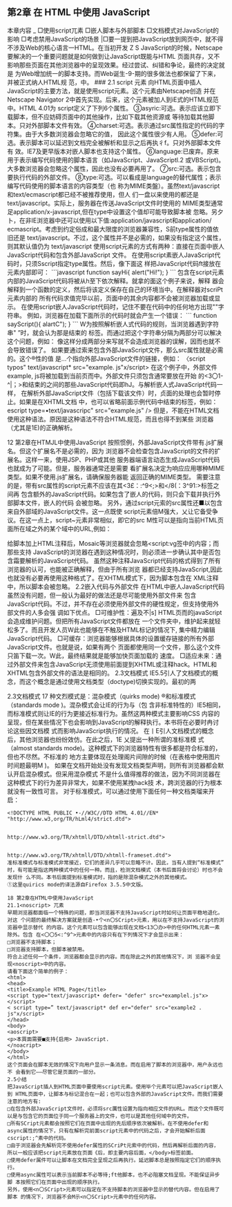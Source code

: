 <h2>第2章 在 HTML 中使用 JavaScript</h2>
本章内容  _
□使用script兀素
□嵌人脚本与外部脚本
□文档模式对JavaScript的影响
□考虑禁用JavaScript的场景
|□要一提到把JavaScript放到网页中，就不得不涉及Web的核心语言一HTML。在当初开发
Z S JavaScript的时候，Netscape要解决的一个重要问题就是如何做到让JavaScript既能与HTML 页面共存，又不影响那些页面在其他浏览器中的呈现效果。经过尝试、纠错和争论，最终的决定就是 为Web增加统一的脚本支持。而Web诞生-9-期的很多做法也都保留了下来，并被正式纳人HTML规 范，中。
### 2.1 script 元素
向HTML页面中插人JavaScript的主要方法，就是使用script元素。这个元素由Netscape创造 并在Netscape Navigator 2中首先实现。后来，这个元素被加人到iE式的HTML规范中。HTML 4.01为 script定义了下列6个属性。
③asyric:可选。表示应该立即下载脚本，但不应妨碍页面中的其他操作，比如下载其他资源或 等待加载其他脚本。只对外部脚本文件有效。
④charset:可选。表示通过src属性指定的代码的字符集。由于大多数浏览器会忽略它的值， 因此这个属性很少有人用。
⑤defer:可选。表示脚本可以延迟到文档完全被解析和显示之后再执彳f。只对外部脚本文件有 效。IE7及更早版本对嵌人脚本也支持这个属性。
⑥language:已废弃。原来用于表示编写代码使用的脚本语言（如JavaScript、JavaScriptl.2 或VBScript)。大多数浏览器会忽略这个属性，因此也没有必要再用了。
⑦src:可选。表示包含要执行代码的外部文件。
⑧type:可选。可以看成是language的替代属性；表示编写代码使用的脚本语言的内容类型（也 称为MIME类盤）。虽然text/javascript和text/ecmascript都已经不被推荐使用，但人 们一盘以来使用的都还是text/javascript。实际上，服务器在传送JavaScript文件时使用的 MIME类型通常足application/x-javascript,但在type中设置这个值却可能导致脚本被 忽略。另夕卜，在非IE浏览器中还可以使用以下值:application/javascript和application/
ecmascript。考虑到约定俗成和最大限度的浏览器兼容性，S前type属性的值依旧还是 text/javascript。不过，这个属性并不是必需的，如果没有指定这个属性，则其默认值仍为 text/javascript
使用script元素的方式有两种：直接在页面中嵌人JavaScript代码和包含外部JavaScript
文件。
在使用script素嵌人JavaScript代码时，只须Sscript指定type属性。然后，像下面这 样把JavaScript代码ft接放在元素内部即可：
```javascript
function sayHi{
	alert("Hi!");
}
```
包含在script元素内部的JavaScript代码将被从h至下依次解释。就拿的面这个例子来说，解释 器会解释到一个函数的定义，然后将该定义保存在自己的环境当中。在解释器对scriPt元素内部的 所有代码求值完毕以前，页面中的其余内容都不会被浏览器加载或显示。
在使用script嵌人JavaScript代码时，记住不要在代码中的任何地方出现"</script>"字符串。 例如，浏览器在加载下面所示的代码时就会产生一个错误：
```
function sayScript(){ alartC</script>");
}
```
W为按照解析嵌人式代码的规则，当浏览器遇到字符串"</SCript> ”时，就会认为那是结束的 </script>标签。而通过把这个字符串分隔为两部分可以解决这个问题，例如：
<script type="text/javascript•> function sayScript(){
alert("<\/ocript > n)/
)
</script>
像这样分成两部分来写就不会造成浏览器的误解，因而也就不会导致错误了。
如果要通过索来包含外部JavaScript文件，那么src属性就是必需的。这个®性的值 是…个指向外部JavaScript文件的链接，例如：
〈script typos" text/javascript* src="example. js"x/script>
在这个例子中，外部文件example, js将被加载到当前页而中。外部文件只须包含通常要放在开始 的<3〇1-^|；>和结束的</script>之间的那些JavaScript代码即hJ。与解析嵌人式JavaScript代码一样， 在解析外部JavaScript文件（包括下载该文件）时，贞面的处理也会暂时停止。如果是在XHTML文档 中，也可以省略前面示例代码中结束的</scriPt>标签，例如：
escript type=•text/javascripc" src="example.js" />
但是，不能在HTML文档使用这种语法。原因是这种语法不符合HTML规范，而且也得不到某些 浏览器（尤其是1E)的正确解析。

12 第2章在HTMJL中使用JavaScript
按照惯例，外部JavaScript文件带有.js扩展名。但这个扩展名不是必需的，因为 浏览器不会检查包含JavaScript的文件的扩展名。这样一来，使用JSP、PHP或其他 服务器端语言动态生成JavaScript代码也就成为了可能。但是，服务器通常还是需要 看扩展名决定为响应应用哪种MIME类型。如果不使用.js扩展名，请确保服务器能 返回正确的MIME类型。
需要注意的是，带有src属性的script元素不应该在其<3£：:^9<;>和</8(：3^91:>标签之间再 包含额外的JavaScript代码。如果包含了嵌人的代码，则只会下载并执行外部脚本文件，嵌人的代码 会被忽略。
另外，通过script元索的src属性还■以包含来自外部域的JavaScript文件。这一点既使 script元素倍M强大，乂让它备受争议。在这一点上，script~<inig>元素非常相似，即它的src M性可以是指向当前HTML页面所在域之外的某个域中的URL,例如：
<script type=Mtext/javascript" src="http：//

www.somewhere.com/afile.js•></script>
这样，位于外部域中的代码也会被加载和解析，就像这些代码位于加载它们的页面中一样。利用这 一点就可以在必要时通过不同的域来提供JavaScript文件。不过，在访问肖己不能控制的服务器上的 JavaScript文件时则要多加小心。如果不幸遇到了怀有恶意的程序员，那他们随时都可能替换该文件中 的代码。因此，如果想包含來自不同域的代码，则要么你是那个域的所有者，要么那个域的所有者值得 信赖。
无论如何包含代码，只要不存在defer和async属性，浏览器都会按照script元素在页面中 出现的先后顺序对它们依次进行解析。换句话说，在第一个SCriPt元素包含的代码解析完成后，第 二个SCript&含的代码才会被解析，然后才是第=_个、第四个……
2.1.1标签的位置
按照惯例，所有script元素都应该放在页面的<1^3(1>元素中，例如：
```
<!DOCTYPE html>
<html>
<head>
<title>Example HTML Page</title>
<script type="text/javascript" src="exajnplel.js"></script>
<script type=" text/javascript" src="example2.js"></script>
</head>
<body>
</body>
</html>
```
这种做法的目的就是把所有外部文件（包括CSS文件和JavaScript文件）的引用都放在相同的地方。 可是，在文档的<head>S素中包含所有JavaScript文件，意味着必须等到全部JavaScript代码都被下载、 解析和执行完成以后，才能开始S现页面的内容（浏览器在遇到<13〇(^>标签时才开始呈现内容)。对于 那些需要很多JavaScript代码的页面来说，这无疑会导致浏览器在呈现页面时出现明显的延迟，而延迟 期间的浏览器窗口中将是-片空白。为丫避免这个问题，现代Web应用程序--般都把全部JavaScript引 用放在<body>S素中页面的内容后面，如下例所示： .

2.1 script7〇^~ 13
```
<!DOCTYPE htrol>
<htral>
<head>
<title>Example HTML Page</title>
</head>
<body>
<!--这里放内容-->
<e^crdlpt type囂籯t/javascript’ srcBaexanqplel.js*></script>
<«cript typa«"text/javascriptM src騰"exaisple2.：j8"></8cript>
</body>
```
这样，在解析包含的JavaScript代码之前，页面的内容将完全呈现在浏览器中。而用户也会因为浏 览器窗口显示空白页面的时间缩短而感到打开页面的速度加快了。
2.1.2延迟脚本
HTML4.01 Sscript标签定义了 defer属性。这个属性的用途是表明脚本在执行时不会影响页 面的构造。也就是说，脚本会被延迟到整个页面都解析完毕后再运行。因此，在script元素中设置 defer属性，相当于告诉浏览器立即下载，但延迟执行。
```
<!DOCTYPE html>
<html>
<head>
<title>Example HTML Page</title>
<flcript type*ntext/java8cript" de£er«nde£erN src^^examplel.janx/Bcript> <Bcript typea^text/javABcript- defers^defor" Brc=**«xaai>lo2.ja-></0cript>
</head>
<body>
</body>
```
在这个例子中，虽然我们把素放在/文档的<head>元素中，但其中包含的脚本将延迟 到浏览器遇到</htna>#签后再执行。HTML5规范要求脚本按照它们出现的先后顺序执行，因此第一 个延迟脚本会先于第二个延迟脚本执行，而这两个脚本会先丁• DOMContentLoaded事件(详见第13章） 执行。在现实当中，延迟脚本并不一定会按照顺序执行，也不一定会在DOMContentLoaded事件触发 前执行，因此最好只包含一个延迟脚本。
前面提到过，defer属性只适用于外部脚本文件。这一点在HTML5中已经明确规定，因此支持 HTML5的实现会忽略给嵌 +人脚本设置的defer属性。IE4-IE7还支持对嵌人脚本的defer属性，但 IE8及之后版本则完全支持HTML5规定的行为。
IE4、Firefox 3.5、Safari 5和Chrome是最早支持defer属性的浏览器。其他浏览器会忽略这个属 性，像平常一样处理脚本。为此，把延迟脚本放在页面底部仍然是最佳选择。
</htral>



在XHTML文档中，要把defer属性设置为defer=，defer*
2.1.3异步脚本
HTML5Sscript兀素定义了 async属性。这个属性与defer属性类似，都用于改变处理脚本

14 第2章在HTML中使用JavaScript
的行为。同样与defer类似，async只适用于外部脚本文件，并告诉浏览器立即下载文件。但与defer 不丨9]的是，标记为async的脚本并不保证按照指定它们的先后顺序执行。例如：
```
<!DOCTYPE html>
<html>
<head>
<title>Exaxple HTML Page</title>
</head>
<body>
```
</body>
在以上代码中，第二个脚本文件可能会在第•个脚本文件之前执行。因此，确保两者之间互不依赖 非常重要。指定async M性的H的是不让页面等待W个脚本下载和执行，从时异步加载页面其他内容。 为此，建议异步脚本不要在加载期间修改DOM。
异步脚本一定会在页面的load事件前执行，似可能会在DOMContentLoaded事件触发之前或之 后执行。支持异步脚本的浏览器有Firefox 3.6、Safari 5和Chrome。
在XHTML文挡中，要把async属性设置为async= ’ async"
2.1.4在XHTML中的用法®
可扩展超文本标记语言，即 XHTML (Extensible HyperText Markup Language),是将 HTML 作为 XML的应用而重新定义的一个标准。编写XHTML代码的规则要比编写HTML严格得多，而且直接影 响能否在嵌人JavaScript代码时使用<SCript/>标签。以下面的代码块为例，虽然它们在HTML中是苻 效的，但在XHTML屮则是无效的。
```
function compare(a/ b) { if (a < b) {
alert{"A is less than B")；
} else if (a > b) {
alert(*A is greater than Bn)；
} else {
alert("A is equal to B")；
}
}
```
在HTML中，有特殊的规则用以确定<5^3：1?<:>元素中的哪些内容可以被解析，但这些特殊的规则 存:XHTML中不适用。这里比较语句a < b巾的小于号（<)在XHTML中将被为作开始一个新标签来 解析。但是作为标签来讲，小于号后面不能跟空格，因此就会导致语法错误。






①HTML5正快速地被前端开发人员采用，建议读者在学习和开发中遵循HTML5标准，本节内容可以跳过。

2.1 script/t# 15
避免在XHTML中出现类似语法错误的方法苻两个。一是用相应的HTML实体（&lt;)替换代码 中所有的小于号（<),替换后的代码类似如下所示：

```
function compare(a, b) {
if (a &lt; b) {
alert("A is less than B");
)else if (a > b) {
alert("A is greater than B*)?
} else {
alerc("A is equal to B*);
}
}
```
虽然这样可以让代码在XHTML中正常运行，但却导致代码不好理解了。为此，我们可以考虑采用 另一个方法。
保证让相间代码在XHTML中正常运行的第二个方法，就是用一个CData片段来包含JavaScript代 码。在XHTML (XML)中，CData片段是文档中的-个特殊K域，这个区域中可以包含不需要解析的 任意格式的文本内容。因此，在CData片段中就可以使用任意字符一小于号当然也没有问题，而且不 会导致语法错误。引人CData片段后的JavaScript代码块如下所示：
```
<)[CDATA[ function compare(a, b) { if (a < b) {
alert{*A is less than B-);
} else if {a > b) {
alert("A is greater than B")?
} else {
alert("A is equal co B-);
}
>>
```
在兼容XHTML的浏览器中，这个方法可以解决问题。但实际上，还有不少浏览器不兼容XHTML, Wlffi不支持CData片段。怎么办呢？再使用JavaScript注释将CData标记注释掉就可以了：
```
//<! [CGATA(
function compare(a# b) { if (a < b) {
alert("A is less than B")；
} else if (a > b) {
alert {**A is greater than B*)； } else {
alert("A is equal to B")?
//]}>
```
这种格式在所有现代浏览器中都可以正常使用。虽然有几分hack的味道，佴它能通过XHTML验 证，而且对XHTML之前的浏览器也会平稳退化。

16 第2章在HTML中使用JavaScript
在将英面的MIME类型指定•为'•application/xhcml+xml11的情况下会独发 XHTML模式。并不是所有浏览器都支持以这种方式提供XHTML文档0
2.1.5不推荐使用的语法
在最早引人scriPt元素的时候，该元素与传统HTML的解析规则是有冲突的。由丁-要对这个元 索应用特殊的解析规则，因此在那些不支持JavaScript的浏览器（最典型的是Mosaic )中就会导致问题。 具体来说，不支持JavaScript的浏览器会把scriptS素的内容直接输出到页面中，因而会破坏页面的 布局和外观。
Netscape与Mosaic协商并提出了一个解决方案，让不支持素的浏览器能够隐藏嵌人的 JavaScript代码。这个方案就是把JavaScript代码包含在一个HTML注释中，像下面这样：
script<1--
function sayHi〇{
alertCHi!")；
}
//--></script>
给脚本加上HTML注释后，Mosaic等浏览器就会忽略<script:vg签中的内容；而那些支持 JavaScript的浏览器在遇到这种情况时，则必须进一步确认其中是否包含霜要解析的JavaScript代码。
虽然这种注释JavaScript代码的格式得到了所有浏览器的认可，也能被正确解释，但由于所有浏览 器都已经支持JavaScript,因此也就没有必要再使用这种格式了。在XHTML模式下，因为脚本包含在 XML注释中，所以脚本会被忽略。
2.2嵌入代码与外部文件
在HTML中嵌人JavaScript代码虽然没有问题，但一般认为最好的做法还是尽可能使用外部文件来 包含JavaScript代码。不过，并不存在必须使用外部文件的硬性规定，但支持使用外部文件的人多会强 调如下优点。
□可维护性：遍及不|s] HTML页而的javaScript会造成维护问题。但把所有JavaScript文件都放在 一个文件夹中，维护起来就轻松多了。而且开发人员W此也能够在不触及HTML标记的情况下, 集中精力编辑JavaScript代码。
□可缓存：浏览器能够根据具体的设置缓存链接的所有外部JavaScript文件。也就是说，如果有两个 页面都使用同一个文件，那么这个文件只笛下载一次。W此，最终结果就是能够加快页面加载的 速度。
□适应未来：通过外部文件来包含JavaScript无须使用前面提到XHTML或注释hack。HTML和 XHTML包含外部文件的语法是相同的。
2.3文档模式
IE5.5引人了文档模式的概念，而这个概念是通过使用文档类型（doctype)切换实现的。最初的两

2.3文档模式 17
种文烈模式是：混杂模式（quirks mode) ®和标准模式（standards mode )。混杂模式会让IE的行为与（包 含非标准特性的）IE5相同，而标准模式则让IE的行为更接近标准行为。虽然这两种模式主要影响CSS 内容的呈现，但在某些情况下也会影响到JavaScript的解释执行。本书将在必要时冉讨论这些因文档模 式而影响JavaScript执行的情况。
在丨E引人文档模式的概念后，其他浏览器也纷纷效仿。在此之后，1E 乂提出一种所谓的准标准模 式（almost standards mode)。这种模式下的浏览器特性有很多都是符合标准的，但也不尽然。不标准的 地方主要体现在处理阁片间隙的时候（在表格中使用图片时间题最明M )。
如果在文档开始处没有发现文档类型声明，则所有浏览器都会默认开启混杂模式。但采用混杂模式 不是什么值得推荐的做法，因为不同浏览器在这种模式下的行为差异非常大，如果不使用某拽hack技 术，跨浏览器的行为根本就没有一致性可言。
对于标准模式，可以通过使用下面任何一种文档类瑠来开启：
```
<!DOCTYPE HTML PUBLIC •-//W3C//DTD HTML 4.01//EN*
"http://www.w3,org/TR/hLml4/strict.dtd">


http://www.w3.org/TR/xhtmll/DTD/xhtmll-strict.dtd">


http://www.w3.org/TR/xhtmll/DTD/xhtmll-frameset.dtd">
准标准模式与标准模式非常接近，它们的差异几乎可以忽略不计。因此，当有人提到“标准模式” 时，有可能是指这两种模式中的任何一种。而且，检测文档模式（本书后面将会讨论）时也不会发现什 么不同。本书后面提到标准模式时，指的是除混杂模式之外的其他模式。
①这里quirics mode的译法源自Firefox 3.5.5中文版。

18 第2章在HTML中使用JavaScript
21.1<noscript> 兀素
早期浏览器都面临一个特殊的问题，即当浏览器不支持JavaScript时如何让页面平稳地退化。对这 个问题的最终解决方案就是创造-•个<n〇SCript>元素，用以在不支持JavaScript的浏览器中显示替代 的内容。这个元素可以包含能够出现在文档<13〇办>中的任何HTML元素一素除外。包含 在<〇〇5<:^9^>元素中的内容只有在下列情况下才会显示出来：
□浏览器不支持脚本；
□浏览器支持脚本，但脚本被禁用。
符合上述任何一个条件，浏览器都会显示的内容。而在除此之外的其他情况下，浏 览器不会呈现<noscript>中的内容。
请看下面这个简单的例子：
<html>
<head>
<title>Example HTML Page</title>
<script type="text/javascript• defer= "defer" src=*examplel.js"x></script>
< script type=” text/javascript* def er="defer" src="example2 . js"x/script>
</head>
<body>
<aoscript>
<p>本買面需要■支持{启用> JavaScript.
</noacript>
</body>
</html>
这个页面会在脚本无效的情况下向用户显示一条消息。而在启用了脚本的浏览器中，用户永远也不 会看到它——尽管它是页面的一部分。
2.5小结
把JavaScript插人到HTML页面中要使用script元素。使用毕个元素可以把JavaScript嵌人到 HTML页面中，让脚本与标记混合在一起；也可以包含外部的JavaScript文件。而我们需要注意的地方有:
□在包含外部JavaScript文件时，必须将src厲性设置为指向相应文件的URL。而这个文件既可 以是与包含它的页面位于同一个服务器上的文件，也可以是其他任何域中的文件。
□所有SCript元素都会按照它们在页面中出现的先后顺序依次被解析。在不使用defer和 async属性的情况下，只有在解析完前面script元素中的代码之后，才会开始解析后面 cscript:;^素中的代码。
□由于浏览器会先解析完不使用defer属性的SCriPt元索中的代码，然后再解析后面的内容， 所以一般应该把script元素放在页面《后，即主要内容后面，</body>标签前面。
□使用defer属件可以让脚本在文档完全呈现之后再执行。延迟脚本总是按照指定它们的顺序执行。
□使用async属性可以表示当前脚本不必等待;ft他脚本，也不必阻塞文档呈现。不能保证异步脚 本按照它们在页面中出现的顺序执行。
另外，使用<n〇SCript>元素可以指定在不支持脚本的浏览器中显示的替代内容。但在启用了脚本 的情况下，浏览器不会M示<n〇SCript>元素中的任何内容。

  
